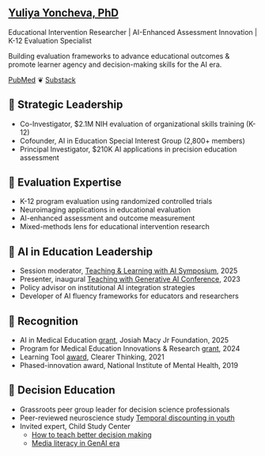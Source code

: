  
[Yuliya Yoncheva, PhD](https://www.linkedin.com/in/yuliya-yoncheva/)
---------
Educational Intervention Researcher | AI-Enhanced Assessment Innovation | K-12 Evaluation Specialist

Building evaluation frameworks to advance educational outcomes & promote learner agency and decision-making skills for the AI era. 

[PubMed](https://www.ncbi.nlm.nih.gov/myncbi/yuliya.yoncheva.2/bibliography/public/?sortby=author&sdirection=descending) ❦ [Substack](https://open.substack.com/pub/yuliyayoncheva/p/escaping-the-ai-convenience-trap?r=22jisy)





🌱 Strategic Leadership
--------

- Co-Investigator, $2.1M NIH evaluation of organizational skills training (K-12)
- Cofounder, AI in Education Special Interest Group (2,800+ members)
- Principal Investigator, $210K AI applications in precision education assessment


🌱 Evaluation Expertise
---------
- K-12 program evaluation using randomized controlled trials 
- Neuroimaging applications in educational evaluation
- AI-enhanced assessment and outcome measurement
- Mixed-methods lens for educational intervention research


🌱 AI in Education Leadership
---------
- Session moderator, [Teaching & Learning with AI Symposium](https://wp.nyu.edu/2025notebooklm/), 2025
- Presenter, inaugural [Teaching with Generative AI Conference](https://wp.nyu.edu/2023aiconference/), 2023
- Policy advisor on institutional AI integration strategies 
- Developer of AI fluency frameworks for educators and researchers

🌱 Recognition
--------
- AI in Medical Education [grant](https://macyfoundation.org/our-grantees/ai-in-med-ed), Josiah Macy Jr Foundation, 2025
- Program for Medical Education Innovations & Research [grant](https://med.nyu.edu/departments-institutes/medicine/divisions/general-internal-medicine-clinical-innovation/program-medical-education-innovations-research/innovation-grants), 2024
- Learning Tool [award](https://programs.clearerthinking.org/effective_trust_repair.html), Clearer Thinking, 2021
- Phased-innovation award, National Institute of Mental Health, 2019

🌱 Decision Education
---------
- Grassroots peer group leader for decision science professionals
- Peer-reviewed neuroscience study [Temporal discounting in youth](https://pubmed.ncbi.nlm.nih.gov/28411154/)
- Invited expert, Child Study Center
	- [How to teach better decision making](https://osf.io/j39nr)
	- [Media literacy in GenAI era](https://osf.io/qmjwf)
 




<!--
**yuliyayoncheva/yuliyayoncheva** is a ✨ _special_ ✨ repository because its `README.md` (this file) appears on your GitHub profile.

Here are some ideas to get you started:

- 🔭 I’m currently working on ...
- 🌱 I’m currently learning ...
- 👯 I’m looking to collaborate on ...
- 🤔 I’m looking for help with ...
- 💬 Ask me about ...
- 📫 How to reach me: ...
- 😄 Pronouns: ...
- ⚡ Fun fact: ...
💜 Going to SXSW EDU 2025?
---------
 [Vote here](https://panelpicker.sxsw.com/vote/149620) to bring my Curiosity Engaged session to SXSW EDU #PanelPicker 

[biosketch: contributions to science](https://docs.google.com/document/d/e/2PACX-1vRJ0lEUf_TSBqkA4jTcXpoMKsa5XQzKaqASRqGBFHYO07jOWooa68JgidRiQEjFx7gQW7Au8lRNB5sn/pub)
 - co-creation approaches to learner-centered [research](https://osf.io/sab47?view_only=16881cfb3dc1455f875bb3ab53314344) and [frameworks](https://osf.io/8vd3s)
 - workshop developer and [presenter](https://linktr.ee/AI.B.C), NYU Health Sciences Library
- speaker, NYU Teaching & Learning with Generative AI [conference](https://wp.nyu.edu/2023aiconference/schedule/)
- AI mentor, medical education [prompt-a-thons](https://www.aamc.org/about-us/mission-areas/medical-education/advancing-ai-resource-collection/ai-prompt-thon-resources-sample-cases-tasks-and-prompts-teach-use-ai-clinical-reasoning)
- invited expert, Child Study Center
	- [how to teach better decision-making](https://osf.io/j39nr)
	- [generative AI literacy](https://osf.io/qmjwf)
[curriculum vitae](https://docs.google.com/document/d/e/2PACX-1vR3RcpUGNQ-rcWsGTShTm3G4k24vE5bOUzNGAHdiiO_f7d3ww4u9mJFjDvT1CLrHNcTtrgTN_W0028U/pub)

-->
